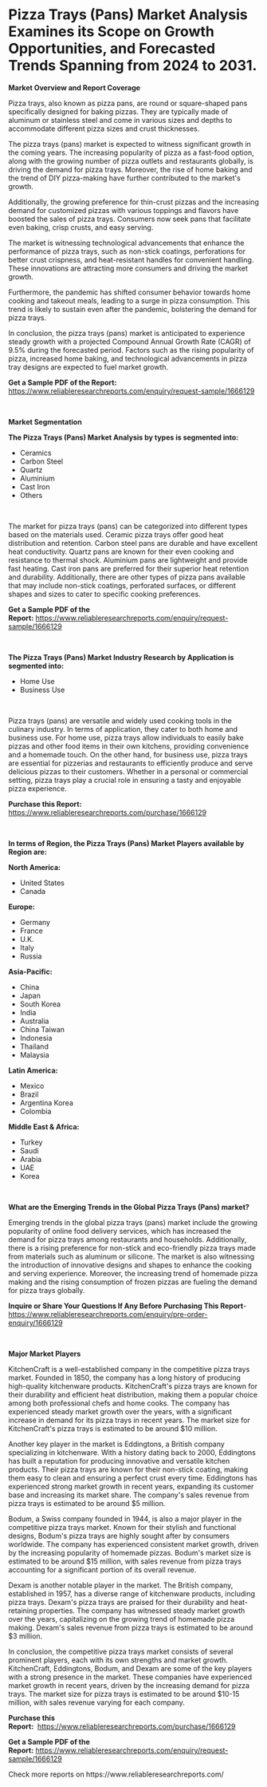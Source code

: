 <p><h1>Pizza Trays (Pans) Market Analysis Examines its Scope on Growth Opportunities, and Forecasted Trends Spanning from 2024 to 2031.</h1></p><p><strong>Market Overview and Report Coverage</strong></p>
<p><p>Pizza trays, also known as pizza pans, are round or square-shaped pans specifically designed for baking pizzas. They are typically made of aluminum or stainless steel and come in various sizes and depths to accommodate different pizza sizes and crust thicknesses.</p><p>The pizza trays (pans) market is expected to witness significant growth in the coming years. The increasing popularity of pizza as a fast-food option, along with the growing number of pizza outlets and restaurants globally, is driving the demand for pizza trays. Moreover, the rise of home baking and the trend of DIY pizza-making have further contributed to the market's growth.</p><p>Additionally, the growing preference for thin-crust pizzas and the increasing demand for customized pizzas with various toppings and flavors have boosted the sales of pizza trays. Consumers now seek pans that facilitate even baking, crisp crusts, and easy serving.</p><p>The market is witnessing technological advancements that enhance the performance of pizza trays, such as non-stick coatings, perforations for better crust crispness, and heat-resistant handles for convenient handling. These innovations are attracting more consumers and driving the market growth.</p><p>Furthermore, the pandemic has shifted consumer behavior towards home cooking and takeout meals, leading to a surge in pizza consumption. This trend is likely to sustain even after the pandemic, bolstering the demand for pizza trays.</p><p>In conclusion, the pizza trays (pans) market is anticipated to experience steady growth with a projected Compound Annual Growth Rate (CAGR) of 9.5% during the forecasted period. Factors such as the rising popularity of pizza, increased home baking, and technological advancements in pizza tray designs are expected to fuel market growth.</p></p>
<p><strong>Get a Sample PDF of the Report:</strong> <a href="https://www.reliableresearchreports.com/enquiry/request-sample/1666129">https://www.reliableresearchreports.com/enquiry/request-sample/1666129</a></p>
<p>&nbsp;</p>
<p><strong>Market Segmentation</strong></p>
<p><strong>The Pizza Trays (Pans) Market Analysis by types is segmented into:</strong></p>
<p><ul><li>Ceramics</li><li>Carbon Steel</li><li>Quartz</li><li>Aluminium</li><li>Cast Iron</li><li>Others</li></ul></p>
<p>&nbsp;</p>
<p><p>The market for pizza trays (pans) can be categorized into different types based on the materials used. Ceramic pizza trays offer good heat distribution and retention. Carbon steel pans are durable and have excellent heat conductivity. Quartz pans are known for their even cooking and resistance to thermal shock. Aluminium pans are lightweight and provide fast heating. Cast iron pans are preferred for their superior heat retention and durability. Additionally, there are other types of pizza pans available that may include non-stick coatings, perforated surfaces, or different shapes and sizes to cater to specific cooking preferences.</p></p>
<p><strong>Get a Sample PDF of the Report:</strong>&nbsp;<a href="https://www.reliableresearchreports.com/enquiry/request-sample/1666129">https://www.reliableresearchreports.com/enquiry/request-sample/1666129</a></p>
<p>&nbsp;</p>
<p><strong>The Pizza Trays (Pans) Market Industry Research by Application is segmented into:</strong></p>
<p><ul><li>Home Use</li><li>Business Use</li></ul></p>
<p>&nbsp;</p>
<p><p>Pizza trays (pans) are versatile and widely used cooking tools in the culinary industry. In terms of application, they cater to both home and business use. For home use, pizza trays allow individuals to easily bake pizzas and other food items in their own kitchens, providing convenience and a homemade touch. On the other hand, for business use, pizza trays are essential for pizzerias and restaurants to efficiently produce and serve delicious pizzas to their customers. Whether in a personal or commercial setting, pizza trays play a crucial role in ensuring a tasty and enjoyable pizza experience.</p></p>
<p><strong>Purchase this Report:</strong>&nbsp; <a href="https://www.reliableresearchreports.com/purchase/1666129">https://www.reliableresearchreports.com/purchase/1666129</a></p>
<p>&nbsp;</p>
<p><strong>In terms of Region, the Pizza Trays (Pans) Market Players available by Region are:</strong></p>
<p>
    <p> <strong> North America: </strong>
        <ul>
            <li>United States</li>
            <li>Canada</li>
        </ul>
        </p> 
    <p> <strong> Europe: </strong>
        <ul>
            <li>Germany</li>
            <li>France</li>
            <li>U.K.</li>
            <li>Italy</li>
            <li>Russia</li>
        </ul>
        </p> 
    <p> <strong> Asia-Pacific: </strong>
        <ul>
            <li>China</li>
            <li>Japan</li>
            <li>South Korea</li>
            <li>India</li>
            <li>Australia</li>
            <li>China Taiwan</li>
            <li>Indonesia</li>
            <li>Thailand</li>
            <li>Malaysia</li>
        </ul>
        </p> 
    <p> <strong> Latin America: </strong>
        <ul>
            <li>Mexico</li>
            <li>Brazil</li>
            <li>Argentina Korea</li>
            <li>Colombia</li>
        </ul>
        </p> 
    <p> <strong> Middle East & Africa: </strong>
        <ul>
            <li>Turkey</li>
            <li>Saudi</li>
            <li>Arabia</li>
            <li>UAE</li>
            <li>Korea</li>
        </ul>
    </p>
    </p>
<p>&nbsp;</p>
<p><strong>What are the Emerging Trends in the Global Pizza Trays (Pans) market?</strong></p>
<p><p>Emerging trends in the global pizza trays (pans) market include the growing popularity of online food delivery services, which has increased the demand for pizza trays among restaurants and households. Additionally, there is a rising preference for non-stick and eco-friendly pizza trays made from materials such as aluminum or silicone. The market is also witnessing the introduction of innovative designs and shapes to enhance the cooking and serving experience. Moreover, the increasing trend of homemade pizza making and the rising consumption of frozen pizzas are fueling the demand for pizza trays globally.</p></p>
<p><strong>Inquire or Share Your Questions If Any Before Purchasing This Report</strong>- <a href="https://www.reliableresearchreports.com/enquiry/pre-order-enquiry/1666129">https://www.reliableresearchreports.com/enquiry/pre-order-enquiry/1666129</a></p>
<p>&nbsp;</p>
<p><strong>Major Market Players</strong></p>
<p><p>KitchenCraft is a well-established company in the competitive pizza trays market. Founded in 1850, the company has a long history of producing high-quality kitchenware products. KitchenCraft's pizza trays are known for their durability and efficient heat distribution, making them a popular choice among both professional chefs and home cooks. The company has experienced steady market growth over the years, with a significant increase in demand for its pizza trays in recent years. The market size for KitchenCraft's pizza trays is estimated to be around $10 million.</p><p>Another key player in the market is Eddingtons, a British company specializing in kitchenware. With a history dating back to 2000, Eddingtons has built a reputation for producing innovative and versatile kitchen products. Their pizza trays are known for their non-stick coating, making them easy to clean and ensuring a perfect crust every time. Eddingtons has experienced strong market growth in recent years, expanding its customer base and increasing its market share. The company's sales revenue from pizza trays is estimated to be around $5 million.</p><p>Bodum, a Swiss company founded in 1944, is also a major player in the competitive pizza trays market. Known for their stylish and functional designs, Bodum's pizza trays are highly sought after by consumers worldwide. The company has experienced consistent market growth, driven by the increasing popularity of homemade pizzas. Bodum's market size is estimated to be around $15 million, with sales revenue from pizza trays accounting for a significant portion of its overall revenue.</p><p>Dexam is another notable player in the market. The British company, established in 1957, has a diverse range of kitchenware products, including pizza trays. Dexam's pizza trays are praised for their durability and heat-retaining properties. The company has witnessed steady market growth over the years, capitalizing on the growing trend of homemade pizza making. Dexam's sales revenue from pizza trays is estimated to be around $3 million.</p><p>In conclusion, the competitive pizza trays market consists of several prominent players, each with its own strengths and market growth. KitchenCraft, Eddingtons, Bodum, and Dexam are some of the key players with a strong presence in the market. These companies have experienced market growth in recent years, driven by the increasing demand for pizza trays. The market size for pizza trays is estimated to be around $10-15 million, with sales revenue varying for each company.</p></p>
<p><strong>Purchase this Report:</strong>&nbsp;&nbsp;<a href="https://www.reliableresearchreports.com/purchase/1666129">https://www.reliableresearchreports.com/purchase/1666129</a></p>
<p></p>
<p><strong>Get a Sample PDF of the Report:</strong>&nbsp;<a href="https://www.reliableresearchreports.com/enquiry/request-sample/1666129">https://www.reliableresearchreports.com/enquiry/request-sample/1666129</a></p>
<p>Check more reports on https://www.reliableresearchreports.com/</p>